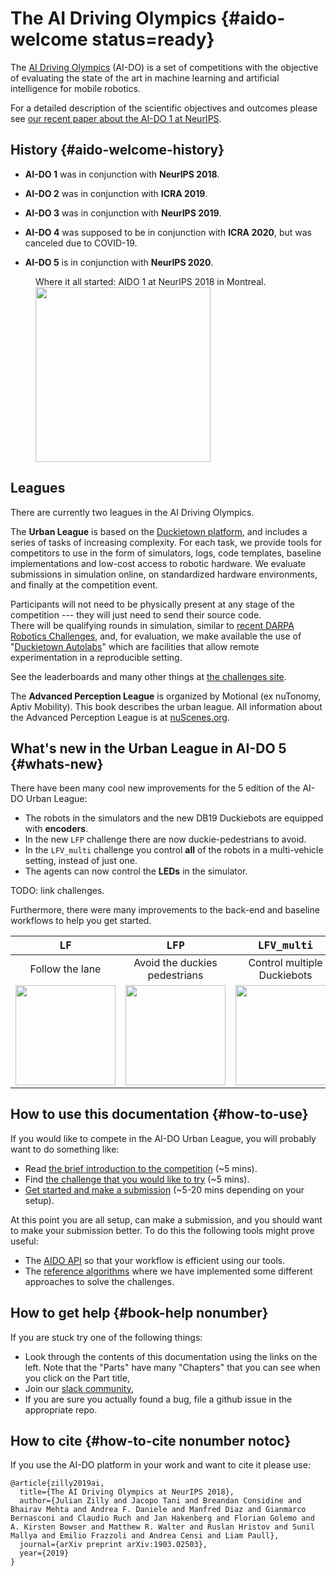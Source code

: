 
# The AI Driving Olympics {#aido-welcome status=ready}

<!-- Despite recent breakthroughs, the ability of deep learning and reinforcement learning to outperform traditional approaches to control physically embodied robotic agents remains largely unproven.  -->

The [AI Driving Olympics][aido] (AI-DO) is a set of competitions with the objective of evaluating the state of the art in machine learning and artificial intelligence for mobile robotics. 

For a detailed description of the scientific objectives and outcomes please see [our recent paper about the AI-DO 1 at NeurIPS](https://arxiv.org/pdf/1903.02503.pdf).

<dtvideo src="vimeo:471713754"/>

<minitoc/>

## History {#aido-welcome-history}


- **AI-DO 1** was in conjunction with **NeurIPS 2018**.

- **AI-DO 2** was in conjunction with **ICRA 2019**.

- **AI-DO 3** was in conjunction with **NeurIPS 2019**.

- **AI-DO 4** was supposed to be in conjunction with **ICRA 2020**, but was canceled due to COVID-19. 

- **AI-DO 5** is in conjunction with **NeurIPS 2020**.



<figure nonumber="1">
    <figcaption>Where it all started: AIDO 1 at NeurIPS 2018 in Montreal.</figcaption>
    <img style='width:20em' src="AIDO1.jpg"/>
</figure>

## Leagues

There are currently two leagues in the AI Driving Olympics.

The **Urban League** is based on the [Duckietown platform][duckietown], and  includes a series of tasks of increasing complexity. For each task, we provide tools for competitors to use in the form of simulators, logs, code templates, baseline implementations and low-cost access to robotic hardware. We evaluate submissions in simulation online, on standardized hardware environments, and finally at the competition event.

Participants will not need to be physically present at any stage of the competition --- they will just need to send their source code.  
There will be qualifying rounds in simulation, similar to [recent DARPA Robotics Challenges](https://www.subtchallenge.com/), and, for evaluation, we  make available the use of "[Duckietown Autolabs](+opmanual_autolab#book)" which are facilities that allow remote experimentation in a reproducible setting. 

See the leaderboards and many other things at [the challenges site](https://challenges.duckietown.org).


The **Advanced Perception League** is organized by Motional (ex nuTonomy, Aptiv Mobility).
This book describes the urban league. All information about the Advanced Perception
League is at [nuScenes.org](https://nuscenes.org).




## What's new in the Urban League in AI-DO 5 {#whats-new}



There have been many cool new improvements for the 5 edition of the AI-DO Urban League:

- The robots in the simulators and the new DB19 Duckiebots are equipped with **encoders**.
- In the new `LFP` challenge there are now duckie-pedestrians to avoid.
- In the `LFV_multi` challenge you control **all** of the robots in a multi-vehicle setting, instead of just one. 
- The agents can now control the **LEDs** in the simulator.

TODO: link challenges.

Furthermore, there were many improvements to the back-end and baseline workflows to help you get started.




<style>
  #variations th, #variations td {
    text-align: center;
  }
  #variations th {
    font-size: 120%;
  }
  #variations  td.explain {
    padding-left: 1em;
    text-align: left;
    vertical-align: top;
  } 
</style>

<table id="variations">
  <thead >
    <th><code>LF</code></th>
    <th><code>LFP</code></th>
    <th><code>LFV_multi</code></th>
  </thead>
  <tr>
    <td>Follow the lane</td>
    <td>Avoid the duckies pedestrians</td>
    <td>Control multiple Duckiebots</td>
  </tr>
  <tr>
    <td>
      <img src="LF.jpg" style='width: 10em'/>
    </td>
    <td>
      <img src="LFP.jpg" style='width: 10em'/>
    </td>
    <td>
      <img src="LFV_multi.jpg" style='width: 10em'/>
    </td>
  </tr>
</table>

## How to use this documentation {#how-to-use}

If you would like to compete in the AI-DO Urban League, you will probably want to do something like:

- Read [the brief introduction to the competition](#part:aido-introduction) (~5 mins).
- Find [the challenge that you would like to try](#part:aido-rules) (~5 mins).
- [Get started and make a submission](#part:quickstart) (~5-20 mins depending on your setup).
 
At this point you are all setup, can make a submission, and you should want to make your submission better. To do this the following tools might prove useful:

- The [AIDO API](#part:manual) so that your workflow is efficient using our tools.
- The [reference algorithms](#part:embodied-strategies) where we have implemented some different approaches to solve the challenges.


## How to get help {#book-help nonumber}

If you are stuck try one of the following things:

- Look through the contents of this documentation using the links on the left. Note that the "Parts" have many "Chapters" that you can see when you click on the Part title,
- Join our [slack community](https://join.slack.com/t/duckietown/shared_invite/enQtNTU0Njk4NzU2NTY1LWM2YzdlNmJmOTg4MzAyODc2YTI3YTc5MzE2MThkZGUwYTFkZWQ4M2ZlZGU1YTZhYjg5YTgzNDkyMzI2ZjNhZWE),
- If you are sure you actually found a bug, file a github issue in the appropriate repo.


<!-- ## The challenges server {#book-leaderboard} -->


## How to cite {#how-to-cite nonumber notoc}

If you use the AI-DO platform in your work and want to cite it please use:

```
@article{zilly2019ai,
  title={The AI Driving Olympics at NeurIPS 2018},
  author={Julian Zilly and Jacopo Tani and Breandan Considine and Bhairav Mehta and Andrea F. Daniele and Manfred Diaz and Gianmarco Bernasconi and Claudio Ruch and Jan Hakenberg and Florian Golemo and A. Kirsten Bowser and Matthew R. Walter and Ruslan Hristov and Sunil Mallya and Emilio Frazzoli and Andrea Censi and Liam Paull},
  journal={arXiv preprint arXiv:1903.02503},
  year={2019}
}
```

[aido]: https://driving-olympics.ai/
[duckietown]: https://duckietown.org/
